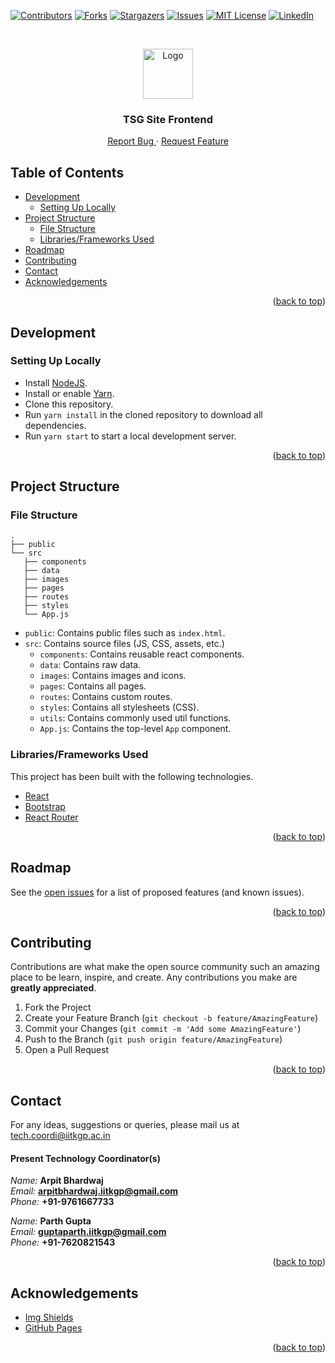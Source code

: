
[![Contributors][contributors-shield]][contributors-url]
[![Forks][forks-shield]][forks-url]
[![Stargazers][stars-shield]][stars-url]
[![Issues][issues-shield]][issues-url]
[![MIT License][license-shield]][license-url]
[![LinkedIn][linkedin-shield]][linkedin-url]



<!-- PROJECT LOGO -->
<br />
<p align="center">
  <a href="https://github.com/tsg-iitkgp/web-frontend">
    <img src="rm-img/gymkhana-logo.png" alt="Logo" width="80" height="80">
  </a>

  <h3 align="center">
    TSG Site Frontend
  </h3>

  <p align="center">
    <!-- <a href="https://github.com/tsg-iitkgp/web-frontend"><strong>Explore the docs »</strong></a> -->
    <!-- <br /> -->
    <!-- <a href="https://github.com/tsg-iitkgp/web-frontend">
    View Demo
    </a>
    · -->
    <a href="https://github.com/tsg-iitkgp/web-frontend/issues">
    Report Bug
    </a>
    ·
    <a href="https://github.com/tsg-iitkgp/web-frontend/issues">Request Feature</a>
  </p>
</p>



<!-- TABLE OF CONTENTS -->
## Table of Contents
- [Development](#development)
  - [Setting Up Locally](#setting-up-locally)
- [Project Structure](#project-structure)
  - [File Structure](#file-structure)
  - [Libraries/Frameworks Used](#librariesframeworks-used)
- [Roadmap](#roadmap)
- [Contributing](#contributing)
- [Contact](#contact)
- [Acknowledgements](#acknowledgements)
<p align="right">(<a href="#top">back to top</a>)</p>

<!-- Development -->
## Development

### Setting Up Locally
- Install [NodeJS](https://nodejs.org/en).
- Install or enable [Yarn](https://yarnpkg.com/getting-started/install).
- Clone this repository.
- Run `yarn install` in the cloned repository to download all dependencies.
- Run `yarn start` to start a local development server.
<p align="right">(<a href="#top">back to top</a>)</p>

## Project Structure
### File Structure
```
.
├── public
└── src
   ├── components
   ├── data
   ├── images
   ├── pages
   ├── routes
   ├── styles
   └── App.js
```
- `public`: Contains public files such as `index.html`.
- `src`: Contains source files (JS, CSS, assets, etc.)
  - `components`: Contains reusable react components.
  - `data`: Contains raw data.
  - `images`: Contains images and icons.
  - `pages`: Contains all pages.
  - `routes`: Contains custom routes.
  - `styles`: Contains all stylesheets (CSS).
  - `utils`: Contains commonly used util functions.
  - `App.js`: Contains the top-level `App` component.

### Libraries/Frameworks Used

This project has been built with the following technologies.
* [React](https://reactjs.dev)
* [Bootstrap](https://getbootstrap.com/)
* [React Router](https://github.com/remix-run/react-router)


<p align="right">(<a href="#top">back to top</a>)</p>

<!-- ROADMAP -->
## Roadmap

See the [open issues](https://github.com/tsg-iitkgp/web-frontend/issues) for a list of proposed features (and known issues).

<p align="right">(<a href="#top">back to top</a>)</p>

<!-- CONTRIBUTING -->
## Contributing

Contributions are what make the open source community such an amazing place to be learn, inspire, and create. Any contributions you make are **greatly appreciated**.

1. Fork the Project
2. Create your Feature Branch (`git checkout -b feature/AmazingFeature`)
3. Commit your Changes (`git commit -m 'Add some AmazingFeature'`)
4. Push to the Branch (`git push origin feature/AmazingFeature`)
5. Open a Pull Request

<p align="right">(<a href="#top">back to top</a>)</p>

<!-- CONTACT -->
## Contact
For any ideas, suggestions or queries, please mail us at tech.coordi@iitkgp.ac.in

#### Present Technology Coordinator(s)

_Name:_ **Arpit Bhardwaj**<br>
_Email:_ **arpitbhardwaj.iitkgp@gmail.com**<br>
_Phone:_ **+91-9761667733**

_Name:_ **Parth Gupta**<br>
_Email:_ **guptaparth.iitkgp@gmail.com**<br>
_Phone:_ **+91-7620821543**

<p align="right">(<a href="#top">back to top</a>)</p>


<!-- ACKNOWLEDGEMENTS -->
## Acknowledgements
* [Img Shields](https://shields.io)
* [GitHub Pages](https://pages.github.com)
<p align="right">(<a href="#top">back to top</a>)</p>





<!-- MARKDOWN LINKS & IMAGES -->
<!-- https://www.markdownguide.org/basic-syntax/#reference-style-links -->
[contributors-shield]: https://img.shields.io/github/contributors/tsg-iitkgp/web-frontend.svg?style=for-the-badge
[contributors-url]: https://github.com/tsg-iitkgp/web-frontend/graphs/contributors
[forks-shield]: https://img.shields.io/github/forks/tsg-iitkgp/web-frontend.svg?style=for-the-badge
[forks-url]: https://github.com/tsg-iitkgp/web-frontend/network/members
[stars-shield]: https://img.shields.io/github/stars/tsg-iitkgp/web-frontend.svg?style=for-the-badge
[stars-url]: https://github.com/tsg-iitkgp/web-frontend/stargazers
[issues-shield]: https://img.shields.io/github/issues/tsg-iitkgp/web-frontend.svg?style=for-the-badge
[issues-url]: https://github.com/tsg-iitkgp/web-frontend/issues
[license-shield]: https://img.shields.io/github/license/tsg-iitkgp/web-frontend.svg?style=for-the-badge
[license-url]: https://github.com/tsg-iitkgp/web-frontend/blob/main/LICENSE
[linkedin-shield]: https://img.shields.io/badge/-LinkedIn-black.svg?style=for-the-badge&logo=linkedin&colorB=555
[linkedin-url]: https://www.linkedin.com/company/technology-students-gymkhana-iit-kharagpur/
